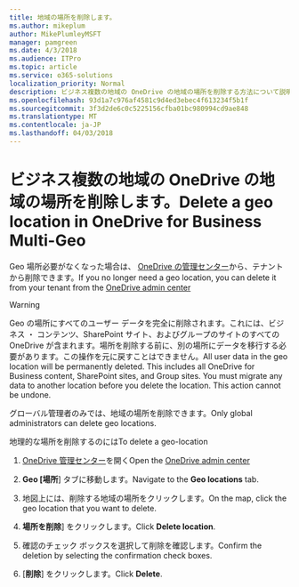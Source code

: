 ```yaml
---
title: 地域の場所を削除します。
ms.author: mikeplum
author: MikePlumleyMSFT
manager: pamgreen
ms.date: 4/3/2018
ms.audience: ITPro
ms.topic: article
ms.service: o365-solutions
localization_priority: Normal
description: ビジネス複数の地域の OneDrive の地域の場所を削除する方法について説明します。
ms.openlocfilehash: 93d1a7c976af4581c9d4ed3ebec4f613234f5b1f
ms.sourcegitcommit: 3f3d2de6c0c5225156cfba01bc980994cd9ae848
ms.translationtype: MT
ms.contentlocale: ja-JP
ms.lasthandoff: 04/03/2018
---
```

# <a name="delete-a-geo-location-in-onedrive-for-business-multi-geo"></a><span data-ttu-id="608ba-103">ビジネス複数の地域の OneDrive の地域の場所を削除します。</span><span class="sxs-lookup"><span data-stu-id="608ba-103">Delete a geo location in OneDrive for Business Multi-Geo</span></span>

<span data-ttu-id="608ba-104">Geo 場所必要がなくなった場合は、 [OneDrive の管理センター](https://admin.onedrive.com)から、テナントから削除できます。</span><span class="sxs-lookup"><span data-stu-id="608ba-104">If you no longer need a geo location, you can delete it from your tenant from the [OneDrive admin center](https://admin.onedrive.com)</span></span>

> [!WARNING]
> <span data-ttu-id="608ba-p101">Geo の場所にすべてのユーザー データを完全に削除されます。これには、ビジネス ・ コンテンツ、SharePoint サイト、およびグループのサイトのすべての OneDrive が含まれます。場所を削除する前に、別の場所にデータを移行する必要があります。この操作を元に戻すことはできません。</span><span class="sxs-lookup"><span data-stu-id="608ba-p101">All user data in the geo location will be permanently deleted. This includes all OneDrive for Business content, SharePoint sites, and Group sites. You must migrate any data to another location before you delete the location. This action cannot be undone.</span></span>

<span data-ttu-id="608ba-109">グローバル管理者のみでは、地域の場所を削除できます。</span><span class="sxs-lookup"><span data-stu-id="608ba-109">Only global administrators can delete geo locations.</span></span>

<span data-ttu-id="608ba-110">地理的な場所を削除するのには</span><span class="sxs-lookup"><span data-stu-id="608ba-110">To delete a geo-location</span></span>

1. <span data-ttu-id="608ba-111">[OneDrive 管理センター](https://admin.onedrive.com)を開く</span><span class="sxs-lookup"><span data-stu-id="608ba-111">Open the [OneDrive admin center](https://admin.onedrive.com)</span></span>

2. <span data-ttu-id="608ba-112">**Geo [場所**] タブに移動します。</span><span class="sxs-lookup"><span data-stu-id="608ba-112">Navigate to the **Geo locations** tab.</span></span>

3. <span data-ttu-id="608ba-113">地図上には、削除する地域の場所をクリックします。</span><span class="sxs-lookup"><span data-stu-id="608ba-113">On the map, click the geo location that you want to delete.</span></span>

4. <span data-ttu-id="608ba-114">**場所を削除**] をクリックします。</span><span class="sxs-lookup"><span data-stu-id="608ba-114">Click **Delete location**.</span></span>

5. <span data-ttu-id="608ba-115">確認のチェック ボックスを選択して削除を確認します。</span><span class="sxs-lookup"><span data-stu-id="608ba-115">Confirm the deletion by selecting the confirmation check boxes.</span></span>

6. <span data-ttu-id="608ba-116">[**削除**] をクリックします。</span><span class="sxs-lookup"><span data-stu-id="608ba-116">Click **Delete**.</span></span>



